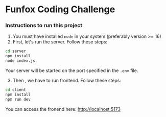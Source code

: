 # Funfox Coding Challenge

### Instructions to run this project

1. You must have installed `node` in your system (preferably version >= 16)
2. First, let's run the server. Follow these steps:

```bash
cd server
npm install
node index.js
```

Your server will be started on the port specified in the `.env` file.

3. Then , we have to run frontend. Follow these steps:

```bash
cd client
npm install
npm run dev
```

You can access the fronend here:
[http://localhost:5173]()
